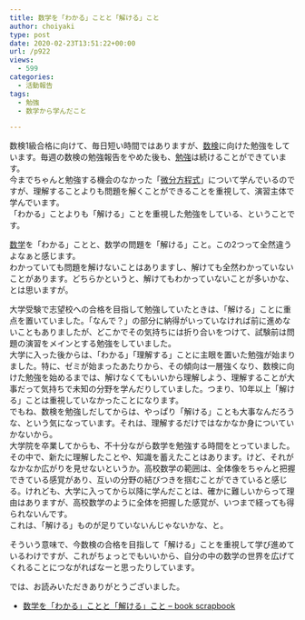 ```yaml
---
title: 数学を「わかる」ことと「解ける」こと
author: choiyaki
type: post
date: 2020-02-23T13:51:22+00:00
url: /p922
views:
  - 599
categories:
  - 活動報告
tags:
  - 勉強
  - 数学から学んだこと

---
```

数検1級合格に向けて、毎日短い時間ではありますが、[数検][1]に向けた勉強をしています。毎週の数検の勉強報告をやめた後も、[勉強][2]は続けることができています。  
今までちゃんと勉強する機会のなかった「[微分方程式][3]」について学んでいるのですが、理解することよりも問題を解くことができることを重視して、演習主体で学んでいます。  
「わかる」ことよりも「解ける」ことを重視した勉強をしている、ということです。

[数学][4]を「わかる」ことと、数学の問題を「解ける」こと。この2つって全然違うよなぁと感じます。  
わかっていても問題を解けないことはありますし、解けても全然わかっていないことがあります。どちらかというと、解けてもわかっていないことが多いかな、とは思いますが。

大学受験で志望校への合格を目指して勉強していたときは、「解ける」ことに重点を置いていました。「なんで？」の部分に納得がいっていなければ前に進めないこともありましたが、どこかでその気持ちには折り合いをつけて、試験前は問題の演習をメインとする勉強をしていました。  
大学に入った後からは、「わかる」「理解する」ことに主眼を置いた勉強が始まりました。特に、ゼミが始まったあたりから、その傾向は一層強くなり、数検に向けた勉強を始めるまでは、解けなくてもいいから理解しよう、理解することが大事だって気持ちで未知の分野を学んだりしていました。つまり、10年以上「解ける」ことは重視していなかったことになります。  
でもね、数検を勉強しだしてからは、やっぱり「解ける」ことも大事なんだろうな、という気になっています。それは、理解するだけではなかなか身についていかないから。  
大学院を卒業してからも、不十分ながら数学を勉強する時間をとっていました。その中で、新たに理解したことや、知識を蓄えたことはあります。けど、それがなかなか広がりを見せないというか。高校数学の範囲は、全体像をちゃんと把握できている感覚があり、互いの分野の結びつきを掴むことができていると感じる。けれども、大学に入ってから以降に学んだことは、確かに難しいからって理由はありますが、高校数学のように全体を把握した感覚が、いつまで経っても得られないんです。  
これは、「解ける」ものが足りていないんじゃないかな、と。

そういう意味で、今数検の合格を目指して「解ける」ことを重視して学び進めているわけですが、これがちょっとでもいいから、自分の中の数学の世界を広げてくれることにつながればなーと思ったりしています。

では、お読みいただきありがとうございました。

  * [数学を「わかる」ことと「解ける」こと &#8211; book scrapbook][5]

 [1]: https://scrapbox.io/choiyaki-hondana/%E6%95%B0%E6%A4%9C
 [2]: https://scrapbox.io/choiyaki-hondana/%E5%8B%89%E5%BC%B7
 [3]: https://scrapbox.io/choiyaki-hondana/%E5%BE%AE%E5%88%86%E6%96%B9%E7%A8%8B%E5%BC%8F
 [4]: https://scrapbox.io/choiyaki-hondana/%E6%95%B0%E5%AD%A6
 [5]: https://scrapbox.io/choiyaki-hondana/%E6%95%B0%E5%AD%A6%E3%82%92%E3%80%8C%E3%82%8F%E3%81%8B%E3%82%8B%E3%80%8D%E3%81%93%E3%81%A8%E3%81%A8%E3%80%8C%E8%A7%A3%E3%81%91%E3%82%8B%E3%80%8D%E3%81%93%E3%81%A8